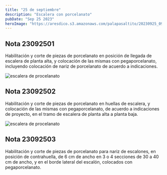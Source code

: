 ```yaml
---
title: "25 de septiembre"
description: "Escalera con porcelanato"
pubDate: "Sep 25 2023"
heroImage: "https://aresdico.s3.amazonaws.com/palapasaltito/20230925_095410.jpg"
---
```


## Nota 23092501

Habilitación y corte de piezas de porcelanato en posición de llegada de escalera de planta alta, y colocación de las mismas con pegaporcelanato, incluyendo colocación de nariz de porcelanato de acuerdo a indicaciones.

![escalera de procelanato](https://aresdico.s3.amazonaws.com/palapasaltito/20230925_095410.jpg "escalera de procelanato")

## Nota 23092502

Habilitación y corte de piezas de porcelanato en huellas de escalera, y colocación de las mismas con pegaporcelanato, de acuerdo a indicaciones de proyecto, en el tramo de escalera de planta alta a planta baja.

![escalera de procelanato](https://aresdico.s3.amazonaws.com/palapasaltito/20230926_162743.jpg "escalera de procelanato")

## Nota 23092503

Habilitación y corte de piezas de porcelanato para nariz de escalones, en posición de contrahuella, de 6 cm de ancho en 3 o 4 secciones de 30 a 40 cm de ancho, y en el borde lateral del escalón, colocados con pegaporcelanato.
